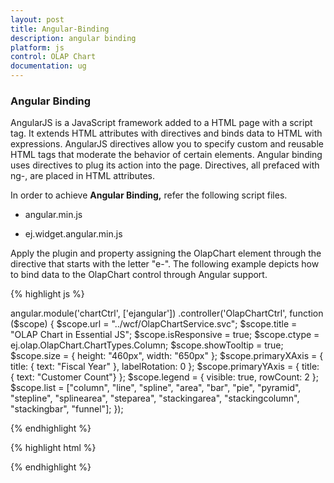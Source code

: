 ```yaml
---
layout: post
title: Angular-Binding
description: angular binding
platform: js
control: OLAP Chart
documentation: ug
---
```


### Angular Binding

AngularJS is a JavaScript framework added to a HTML page with a script tag. It extends HTML attributes with directives and binds data to HTML with expressions. AngularJS directives allow you to specify custom and reusable HTML tags that moderate the behavior of certain elements. Angular binding uses directives to plug its action into the page. Directives, all prefaced with ng-, are placed in HTML attributes.

In order to achieve **Angular Binding,** refer the following script files.

* angular.min.js

* ej.widget.angular.min.js

Apply the plugin and property assigning the OlapChart element through the directive that starts with the letter "e-". The following example depicts how to bind data to the OlapChart control through Angular support.

{% highlight js %}

angular.module('chartCtrl', ['ejangular'])
            .controller('OlapChartCtrl', function ($scope) {
                $scope.url = "../wcf/OlapChartService.svc";
                $scope.title = "OLAP Chart in Essential JS";
                $scope.isResponsive = true;
                $scope.ctype = ej.olap.OlapChart.ChartTypes.Column;
                $scope.showTooltip = true;
                $scope.size = { height: "460px", width: "650px" };
                $scope.primaryXAxis = { title: { text: "Fiscal Year" }, labelRotation: 0 };
                $scope.primaryYAxis = { title: { text: "Customer Count"} };
                $scope.legend = { visible: true, rowCount: 2 };
                $scope.list = ["column", "line", "spline", "area", "bar", "pie", "pyramid", "stepline", "splinearea", "steparea",
                "stackingarea", "stackingcolumn", "stackingbar", "funnel"];
            });

{% endhighlight %}

{% highlight html %}

<div id="OlapChart" ej-olapchart e-url="url" e-title-text="title" e-showtooltip="showTooltip" e-isResponsive ="isResponsive" e-animation="animation" e-commonseriesoptions-type="ctype" e-commonseriesoptions-tooltip-visible="showTooltip" e-size="size" e-primaryxaxis="primaryXAxis" e-primaryyaxis="primaryYAxis" e-legend="legend" e-load='loadTheme' />

{% endhighlight %}


